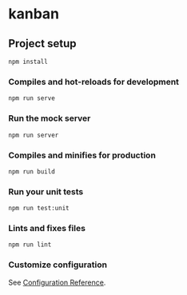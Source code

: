 # kanban

## Project setup
```
npm install
```

### Compiles and hot-reloads for development
```
npm run serve
```

### Run the mock server
```
npm run server
```

### Compiles and minifies for production
```
npm run build
```

### Run your unit tests
```
npm run test:unit
```

### Lints and fixes files
```
npm run lint
```

### Customize configuration
See [Configuration Reference](https://cli.vuejs.org/config/).
